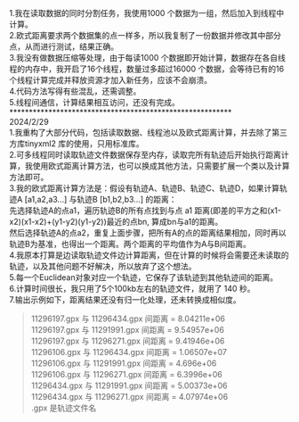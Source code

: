 1.我在读取数据的同时分割任务，我使用1000 个数据为一组，然后加入到线程中计算。<br>
2.欧式距离要求两个数据集的点一样多，所以我复制了一份数据并修改其中部分点，从而进行测试，结果正确。<br>
3.我没有做数据压缩等处理，由于每读1000 个数据即开始计算，数据存在各自线程的内存中，我开启了16个线程，数量过多超过16000 个数据，会等待已有的16个线程计算完成并释放资源才加入新任务，应该不会崩溃。<br>
4.代码方法写得有些混乱，还需调整。<br>
5.线程间通信，计算结果相互访问，还没有完成。<br>
*********************************************************<br>
2024/2/29<br>
1.我重构了大部分代码，包括读取数据、线程池以及欧式距离计算，并去除了第三方库tinyxml2 库的使用，只用标准库。<br>
2.可多线程同时读取轨迹文件数据保存至内存，读取完所有轨迹后开始执行距离计算，我使用欧式距离计算方法，也可以换成其他方法，只需要扩展一个类以及计算方法即可。<br>
3.我的欧式距离计算方法是：假设有轨迹A、轨迹B、轨迹C、轨迹D，如果计算轨迹A [a1,a2,a3...] 与轨迹B [b1,b2,b3...] 的距离：<br>
先选择轨迹A的点a1，遍历轨迹B的所有点找到与点 a1 距离(即差的平方之和(x1-x2)(x1-x2)+(y1-y2)(y1-y2))最近的点bn, 算成bn与a1的距离。<br>
然后选择轨迹A的点a2，重复上面步骤，把所有A的点的距离结果相加，同时再以轨迹B为基准，也得出一个距离。两个距离的平均值作为A与B间距离。<br>
4.我原本打算是边读取轨迹文件边计算距离，但在计算的时候将会需要还未读取的轨迹，以及其他问题不好解决，所以放弃了这个想法。<br>
5.每一个Euclidean对象对应一个轨迹，它保存了该轨迹到其他轨迹间的距离。<br>
6.计算时间很长，我只用了5个100kb左右的轨迹文件，就用了 140 秒。<br>
7.输出示例如下，距离结果还没有归一化处理，还未转换成相似度。<br>
> 11296197.gpx 与 11296434.gpx 间距离 = 8.04211e+06<br>
> 11296197.gpx 与 11291991.gpx 间距离 = 9.54957e+06<br>
> 11296197.gpx 与 11296271.gpx 间距离 = 9.41946e+06<br>
> 11296106.gpx 与 11296434.gpx 间距离 = 1.06507e+07<br>
> 11296106.gpx 与 11291991.gpx 间距离 = 4.696e+06<br>
> 11296106.gpx 与 11296271.gpx 间距离 = 6.3996e+06<br>
> 11296434.gpx 与 11291991.gpx 间距离 = 5.00373e+06<br>
> 11296434.gpx 与 11296271.gpx 间距离 = 4.07974e+06<br>
.gpx 是轨迹文件名<br>
